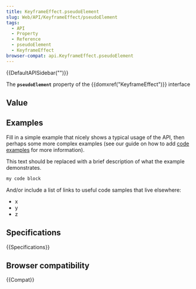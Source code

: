 ```yaml
---
title: KeyframeEffect.pseudoElement
slug: Web/API/KeyframeEffect/pseudoElement
tags:
  - API
  - Property
  - Reference
  - pseudoElement
  - KeyframeEffect
browser-compat: api.KeyframeEffect.pseudoElement
---
```

{{DefaultAPISidebar("")}}

The **`pseudoElement`** property of the {{domxref("KeyframeEffect")}} interface 

## Value



## Examples

Fill in a simple example that nicely shows a typical usage of the API, then perhaps some more complex examples (see our guide on how to add [code examples](/en-US/docs/MDN/Contribute/Structures/Code_examples) for more information).

This text should be replaced with a brief description of what the example demonstrates.

```js
my code block
```

And/or include a list of links to useful code samples that live elsewhere:

*   x
*   y
*   z

## Specifications

{{Specifications}}

## Browser compatibility

{{Compat}}


